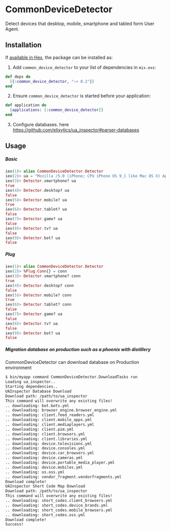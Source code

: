 # CommonDeviceDetector

Detect devices that desktop, mobile, smartphone and tabled form User Agent.

## Installation

If [available in Hex](https://hex.pm/docs/publish), the package can be installed as:

1. Add `common_device_detector` to your list of dependencies in `mix.exs`:

```elixir
def deps do
  [{:common_device_detector, "~> 0.2"}]
end
```

2. Ensure `common_device_detector` is started before your application:

```elixir
def application do
  [applications: [:common_device_detector]]
end
```

3. Configure databases. here
https://github.com/elixytics/ua_inspector#parser-databases


## Usage

##### Basic

```elixir
iex(1)> alias CommonDeviceDetector.Detector
iex(2)> ua = "Mozilla /5.0 (iPhone; CPU iPhone OS 9_1 like Mac OS X) AppleWebKit/601.1.46 (KHTML, like Gecko) Version/9.0 Mobile/13B5110e Safari/601.1"
iex(3)> Detector.smartphone? ua
true
iex(4)> Detector.desktop? ua
false
iex(5)> Detector.mobile? ua
true
iex(6)> Detector.tablet? ua
false
iex(7)> Detector.game? ua
false
iex(8)> Detector.tv? ua
false
iex(9)> Detector.bot? ua
false
```

##### Plug

```elixir
iex(1)> alias CommonDeviceDetector.Detector
iex(2)> %Plug.Conn{} = conn
iex(3)> Detector.smartphone? conn
true
iex(4)> Detector.desktop? conn
false
iex(5)> Detector.mobile? conn
true
iex(6)> Detector.tablet? conn
false
iex(7)> Detector.game? ua
false
iex(8)> Detector.tv? ua
false
iex(9)> Detector.bot? ua
false
```

##### Migration database on production such as a phoenix with distillery

CommonDeviceDetector can download database on Production environment

```zsh
$ bin/myapp command CommonDeviceDetector.DownloadTasks run
Loading ua_inspector..
Starting dependencies..
UAInspector Database Download
Download path: /path/to/ua_inspector
This command will overwrite any existing files!
.. downloading: bot.bots.yml
.. downloading: browser_engine.browser_engine.yml
.. downloading: client.feed_readers.yml
.. downloading: client.mobile_apps.yml
.. downloading: client.mediaplayers.yml
.. downloading: client.pim.yml
.. downloading: client.browsers.yml
.. downloading: client.libraries.yml
.. downloading: device.televisions.yml
.. downloading: device.consoles.yml
.. downloading: device.car_browsers.yml
.. downloading: device.cameras.yml
.. downloading: device.portable_media_player.yml
.. downloading: device.mobiles.yml
.. downloading: os.oss.yml
.. downloading: vendor_fragment.vendorfragments.yml
Download complete!
UAInspector Short Code Map Download
Download path: /path/to/ua_inspector
This command will overwrite any existing files!
.. downloading: short_codes.client_browsers.yml
.. downloading: short_codes.device_brands.yml
.. downloading: short_codes.mobile_browsers.yml
.. downloading: short_codes.oss.yml
Download complete!
Success!
```
